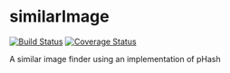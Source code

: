 similarImage
============
[![Build Status](https://travis-ci.org/dozedoff/similarImage.png?branch=master)](https://travis-ci.org/dozedoff/similarImage)
[![Coverage Status](https://coveralls.io/repos/dozedoff/similarImage/badge.png?branch=master)](https://coveralls.io/r/dozedoff/similarImage?branch=master)

A similar image finder using an implementation of pHash

